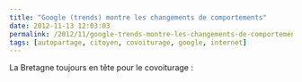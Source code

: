 ```yaml
---
title: "Google (trends) montre les changements de comportements"
date: 2012-11-13 12:03:03
permalink: /2012/11/google-trends-montre-les-changements-de-comportements.html
tags: [autopartage, citoyen, covoiturage, google, internet]
---
```


La Bretagne toujours en tête pour le covoiturage :
